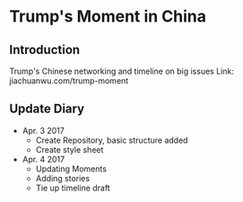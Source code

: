 # Trump's Moment in China

## Introduction
Trump's Chinese networking and timeline on big issues
Link: jiachuanwu.com/trump-moment

## Update Diary
- Apr. 3 2017
	- Create Repository, basic structure added
	- Create style sheet
- Apr. 4 2017
	- Updating Moments
	- Adding stories
	- Tie up timeline draft

